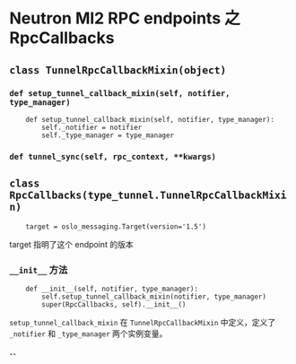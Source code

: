 # Neutron Ml2 RPC endpoints 之 RpcCallbacks

## `class TunnelRpcCallbackMixin(object)`

### `def setup_tunnel_callback_mixin(self, notifier, type_manager)`

```
    def setup_tunnel_callback_mixin(self, notifier, type_manager):
        self._notifier = notifier
        self._type_manager = type_manager
```

### `def tunnel_sync(self, rpc_context, **kwargs)`



## `class RpcCallbacks(type_tunnel.TunnelRpcCallbackMixin)`

```
    target = oslo_messaging.Target(version='1.5')
```

target 指明了这个 endpoint 的版本

### `__init__` 方法

```
    def __init__(self, notifier, type_manager):
        self.setup_tunnel_callback_mixin(notifier, type_manager)
        super(RpcCallbacks, self).__init__()
```

`setup_tunnel_callback_mixin` 在 `TunnelRpcCallbackMixin` 中定义，定义了 `_notifier` 和 `_type_manager` 两个实例变量。

### ``